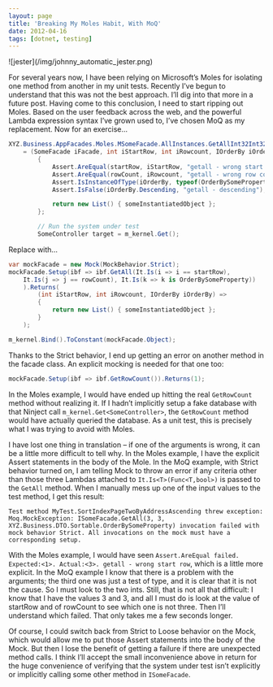 ```yaml
---
layout: page
title: 'Breaking My Moles Habit, With MoQ'
date: 2012-04-16
tags: [dotnet, testing]
---
```


<div class="rightImage">
![jester](/img/johnny_automatic_jester.png)
</div>

For several years now, I have been relying on Microsoft’s Moles for isolating one method from another in my unit tests. Recently I’ve begun to understand that this was not the best approach. I’ll dig into that more in a future post. Having come to this conclusion, I need to start ripping out Moles. Based on the user feedback across the web, and the powerful Lambda expression syntax I’ve grown used to, I’ve chosen MoQ as my replacement. Now for an exercise&hellip;

<!-- truncate -->

```csharp
XYZ.Business.AppFacades.Moles.MSomeFacade.AllInstances.GetAllInt32Int32IOrderBy
    = (SomeFacade iFacade, int iStartRow, int iRowcount, IOrderBy iOrderBy) =>
        {
            Assert.AreEqual(startRow, iStartRow, "getall - wrong start row");
            Assert.AreEqual(rowCount, iRowcount, "getall - wrong row count");
            Assert.IsInstanceOfType(iOrderBy, typeof(OrderBySomeProperty), "getall - sort order");
            Assert.IsFalse(iOrderBy.Descending, "getall - descending");

            return new List() { someInstantiatedObject };
        };

        // Run the system under test
        SomeController target = m_kernel.Get();
```

Replace with…

```csharp
var mockFacade = new Mock(MockBehavior.Strict);
mockFacade.Setup(ibf => ibf.GetAll(It.Is(i => i == startRow),
    It.Is(j => j == rowCount), It.Is(k => k is OrderBySomeProperty))
    ).Returns(
        (int iStartRow, int iRowcount, IOrderBy iOrderBy) =>
        {
            return new List() { someInstantiatedObject };
        }
    );

m_kernel.Bind().ToConstant(mockFacade.Object);
```

Thanks to the Strict behavior, I end up getting an error on another method in the facade class. An explicit mocking is needed for that one too:

```csharp
mockFacade.Setup(ibf => ibf.GetRowCount()).Returns(1);
```

In the Moles example, I would have ended up hitting the real `GetRowCount` method without realizing it. If I hadn’t implicitly setup a fake database with that Ninject call `m_kernel.Get<SomeController>`, the `GetRowCount` method would have actually queried the database. As a unit test, this is precisely what I was trying to avoid with Moles.

I have lost one thing in translation &ndash; if one of the arguments is wrong, it can be a little more difficult to tell why. In the Moles example, I have the explicit Assert statements in the body of the Mole. In the MoQ example, with Strict behavior turned on, I am telling Mock to throw an error if any criteria other than those three Lambdas attached to `It.Is<T>(Func<T,bool>)` is passed to the `GetAll` method. When I manually mess up one of the input values to the test method, I get this result:

```none
Test method MyTest.SortIndexPageTwoByAddressAscending threw exception: Moq.MockException: ISomeFacade.GetAll(3, 3, XYZ.Business.DTO.Sortable.OrderBySomeProperty) invocation failed with mock behavior Strict. All invocations on the mock must have a corresponding setup.
```

With the Moles example, I would have seen `Assert.AreEqual failed. Expected:<1>. Actual:<3>. getall - wrong start row`, which is a little more explicit. In the MoQ example I know that there is a problem with the arguments; the third one was just a test of type, and it is clear that it is not the cause. So I must look to the two ints. Still, that is not all that difficult: I know that I have the values 3 and 3, and all I must do is look at the value of startRow and of rowCount to see which one is not three. Then I’ll understand which failed. That only takes me a few seconds longer.

Of course, I could switch back from Strict to Loose behavior on the Mock, which would allow me to put those Assert statements into the body of the Mock. But then I lose the benefit of getting a failure if there are unexpected method calls. I think I’ll accept the small inconvenience above in return for the huge convenience of verifying that the system under test isn’t explicitly or implicitly calling some other method in `ISomeFacade`.
